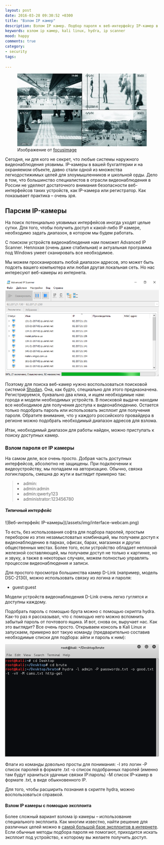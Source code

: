 ```yaml
---
layout: post
date: 2016-03-28 09:30:52 +0300
title: "Взлом IP камер"
description: Взлом IP камер. Подбор пароля к веб-интерфейсу IP-камер в России. Использование эксплоита для получения доступа к интерфейсу регистратора.
keywords: взлом ip камер, kali linux, hydra, ip scanner
mood: happy
comments: true
category:
- security
tags:

---
```


<figure>
    <img src="../assets/img/shutterstock_447330457.jpg" alt="Взлом IP камер" />
    <figcaption>Изображение от <a href="https://www.shutterstock.com/g/focusimage">focusimage</a></figcaption>
</figure>

Сегодня, ни для кого не секрет, что любые системы наружного видеонаблюдения уязвимы. IP-камеры в вашей бухгалтерии и на охраняемом объекте, давно стали одной из множества легкодостижимых целей для злоумышленников и школьной орды. Дело в том, что большинство специалистов в отрасли видеонаблюдения в России не уделяют достаточного внимания безопасности веб-интерфейсов таких устройств, как IP-камера или регистратор. Как показывает практика – очень зря.

<!--more-->

<h2>Парсим IP-камеры</h2>
На поиск потенциально уязвимых интерфейсов иногда уходят целые сутки. Для того, чтобы получить доступ к какой-либо IP камере, необходимо задать диапазон, в котором мы будем работать.

С поиском устройств видеонаблюдения нам поможет Advanced IP Scanner. Неплохая (очень даже стабильная) и актуальная программа под Windows умеет сканировать все необходимое.

Мы можем просканировать любой диапазон адресов, это может быть подсеть вашего компьютера или любая другая локальная сеть. Но нас интересуют веб-камеры из интернета.

![Advanced IP Scanner](/assets/img/ip-scanner.png)

Поэтому для поиска веб-камер нужно воспользоваться поисковой системой <a href="https://www.shodan.io" rel="nofollow">Shodan</a>. Она, как будто, специально для этого предназначена. Регистрируемся, буквально два клика, и ищем необходимые нам: города и модели необходимых устройств. В поисковой выдаче находим все необходимое для получения доступа к видеонаблюдению. Остается только подобрать пароль или использовать эксплоит для получения пароля. Обратите внимание, что у каждого российского провайдера в регионе можно подобрать необходимый диапазон адресов для взлома.

Итак, необходимый диапазон для работы найден, можно приступать к поиску доступных камер.

<h3>Взлом пароля от IP камеры</h3>
На самом деле, все очень просто. Добрая часть доступных интерфейсов, абсолютно не защищены. При подключении к видеоустройству, мы попадаем на авторизацию. Обычно, связка логин:пароль, смешна до жути и выглядит примерно так:
<blockquote>
<li>admin:</li>
<li>admin:admin</li>
<li>admin:qwerty123</li>
<li>administrator:123456780</li>
</blockquote>

<h5>Типичный интерфейс</h5>
![Веб-интерфейс IP-камеры](/assets/img/interface-webcam.png)

То есть, без использования софта для подбора паролей, простым перебором из этих незамысловатых комбинаций, мы получаем доступ к видеонаблюдению в парках, офисах, барах, магазинах и других общественных местах. Более того, если устройство обладает неплохой железной составляющей, мы получаем доступ не только к картинке, но и звуку, а также в некоторых случаях, можем полностью управлять процессом видеонаблюдения и записи.

Для простого просмотра большинства камер D-Link (например, модель DSC-2130), можно использовать связку из логина и пароля: 
<ul>
<li>guest:guest</li>
</ul>

Модели устройств видеонаблюдения D-Link очень легко гуглятся и доступны каждому.

Подобрать пароль с помощью брута можно с помощью скрипта hydra. Как-то раз я рассказывал, что с помощью него можно вспомнить забытый пароль от почтового ящика. И вот, снова он, выручает нас. Как это выглядит? Все очень просто.
Открываем консоль в Kali Linux и запускаем, примерно вот такую команду (предварительно составив необходимые списки для подбора: айпи и пароль к ним):

![Hydra Kali Linux](/assets/img/kali.png)

Флаги из команды довольно просты для понимания:
-l это логин
-P список паролей в формате .txt
-o список подобранных паролей (именно там будут храниться удачные связки IP:пароль)
-M список IP-камер в формате .txt, в виде обыкновенного IP.

Для того, чтобы расширить познания в скрипте hydra, можно воспользоваться справкой.

<h4>Взлом IP камеры с помощью эксплоита</h4>
Более сложный вариант взлома ip камеры – использование специального эксплоита. Как многим известно, найти решение для различных целей можно в <a href="https://www.exploit-db.com/" rel="nofollow">самой большой базе эксплоитов в интернете</a>. Если обычные методы подбора пароля не помогают, приходится искать эксплоит под устройство, к которому вы желаете получить доступ.
